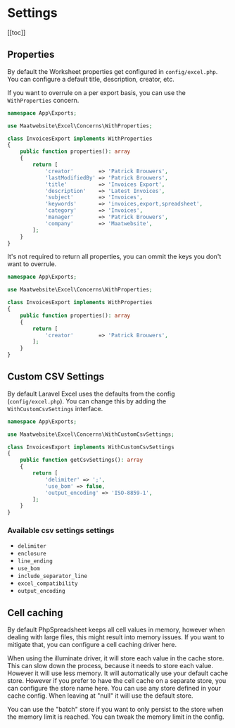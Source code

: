 # Settings

[[toc]]

## Properties

By default the Worksheet properties get configured in `config/excel.php`. You can configure a default title, description, creator, etc.

If you want to overrule on a per export basis, you can use the `WithProperties` concern.

```php
namespace App\Exports;

use Maatwebsite\Excel\Concerns\WithProperties;

class InvoicesExport implements WithProperties
{    
    public function properties(): array
    {
        return [
            'creator'        => 'Patrick Brouwers',
            'lastModifiedBy' => 'Patrick Brouwers',
            'title'          => 'Invoices Export',
            'description'    => 'Latest Invoices',
            'subject'        => 'Invoices',
            'keywords'       => 'invoices,export,spreadsheet',
            'category'       => 'Invoices',
            'manager'        => 'Patrick Brouwers',
            'company'        => 'Maatwebsite',
        ];
    }
}
```

It's not required to return all properties, you can ommit the keys you don't want to overrule.

```php
namespace App\Exports;

use Maatwebsite\Excel\Concerns\WithProperties;

class InvoicesExport implements WithProperties
{    
    public function properties(): array
    {
        return [
            'creator'        => 'Patrick Brouwers',
        ];
    }
}
```

## Custom CSV Settings

By default Laravel Excel uses the defaults from the config (`config/excel.php`). You can change this by adding the `WithCustomCsvSettings` interface.

```php
namespace App\Exports;

use Maatwebsite\Excel\Concerns\WithCustomCsvSettings;

class InvoicesExport implements WithCustomCsvSettings
{    
    public function getCsvSettings(): array
    {
        return [
            'delimiter' => ';',
            'use_bom' => false,
            'output_encoding' => 'ISO-8859-1',
        ];
    }
}
```

### Available csv settings settings

* `delimiter`
* `enclosure`
* `line_ending`
* `use_bom`
* `include_separator_line`
* `excel_compatibility`
* `output_encoding`

## Cell caching

By default PhpSpreadsheet keeps all cell values in memory, however when dealing with large files, this might result into memory issues. If you want to mitigate that, you can configure a cell caching driver here.

When using the illuminate driver, it will store each value in the cache store. This can slow down the process, because it needs to store each value. However it will use less memory.
It will automatically use your default cache store. However if you prefer to have the cell cache on a separate store, you can configure the store name here. You can use any store defined in your cache config. When leaving at "null" it will use the default store.

You can use the "batch" store if you want to only persist to the store when the memory limit is reached. You can tweak the memory limit in the config.